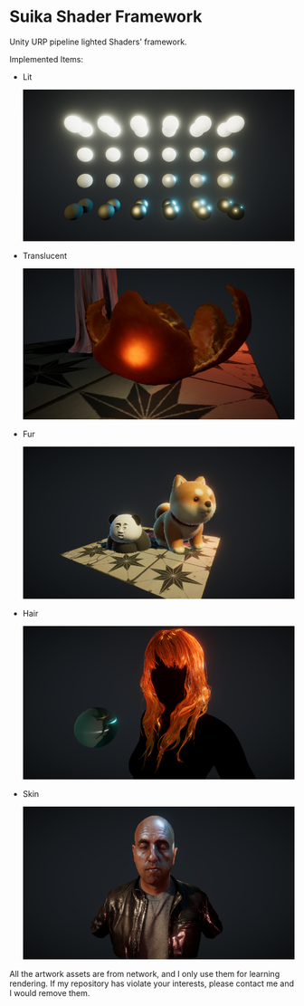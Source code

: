 # Suika Shader Framework

Unity URP pipeline lighted Shaders' framework.

Implemented Items:

- Lit

  ![image](https://github.com/SuikaSibyl/ShaderFramework/blob/main/Figs/Lit.png)

- Translucent

  ![image](https://github.com/SuikaSibyl/ShaderFramework/blob/main/Figs/Translucent.png)

- Fur

  ![image](https://github.com/SuikaSibyl/ShaderFramework/blob/main/Figs/Fur.png)

- Hair

  ![image](https://github.com/SuikaSibyl/ShaderFramework/blob/main/Figs/Hair.png)

- Skin

  ![image](https://github.com/SuikaSibyl/ShaderFramework/blob/main/Figs/Skin.png)

All the artwork assets are from network, and I only use them for learning rendering. If my repository has violate your interests, please contact me and I would remove them.
